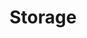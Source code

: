 ---
title: "Storage"
linkTitle: "Storage"
description: "Providing persistent and high-performance storage solutions for AI/ML workloads running on Google Kubernetes Engine (GKE). "
weight: 20
type: docs
tags:
  - Tutorials
  - Storage
---